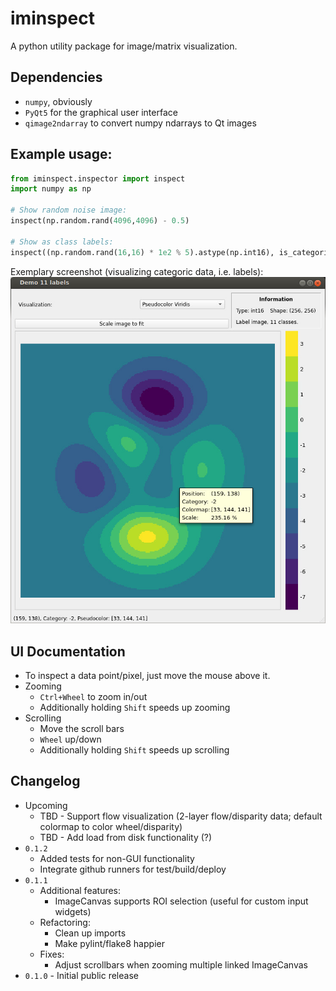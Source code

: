 # iminspect
A python utility package for image/matrix visualization.

## Dependencies
* `numpy`, obviously
* `PyQt5` for the graphical user interface
* `qimage2ndarray` to convert numpy ndarrays to Qt images

## Example usage:
```python
from iminspect.inspector import inspect
import numpy as np

# Show random noise image:
inspect(np.random.rand(4096,4096) - 0.5)

# Show as class labels:
inspect((np.random.rand(16,16) * 1e2 % 5).astype(np.int16), is_categoric=True)
```

Exemplary screenshot (visualizing categoric data, i.e. labels):<br/>
![Screenshot](https://github.com/snototter/iminspect/blob/master/iminspect.jpg?raw=true "iminspect GUI")

## UI Documentation
* To inspect a data point/pixel, just move the mouse above it.
* Zooming
  * `Ctrl+Wheel` to zoom in/out
  * Additionally holding `Shift` speeds up zooming
* Scrolling
  * Move the scroll bars
  * `Wheel` up/down
  * Additionally holding `Shift` speeds up scrolling

## Changelog
* Upcoming
  * TBD - Support flow visualization (2-layer flow/disparity data; default colormap to color wheel/disparity)
  * TBD - Add load from disk functionality (?)
* `0.1.2`
  * Added tests for non-GUI functionality
  * Integrate github runners for test/build/deploy
* `0.1.1`
  * Additional features:
    * ImageCanvas supports ROI selection (useful for custom input widgets)
  * Refactoring:
    * Clean up imports
    * Make pylint/flake8 happier
  * Fixes:
    * Adjust scrollbars when zooming multiple linked ImageCanvas
* `0.1.0` - Initial public release

